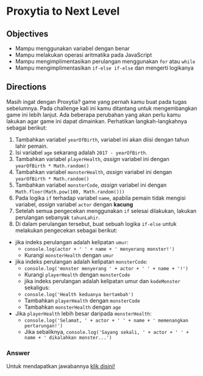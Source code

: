 # Proxytia to Next Level

## Objectives
- Mampu menggunakan variabel dengan benar
- Mampu melakukan operasi aritmatika pada JavaScript
- Mampu mengimplimentasikan perulangan menggunakan `for` atau `while`
- Mampu mengimplimentasikan `if-else if-else` dan mengerti logikanya

## Directions
Masih ingat dengan Proxytia? game yang pernah kamu buat pada tugas sebelumnya. Pada challenge kali ini kamu ditantang untuk mengembangkan game ini lebih lanjut. Ada beberapa perubahan yang akan perlu kamu lakukan agar game ini dapat dimainkan. Perhatikan langkah-langkahnya sebagai berikut:

1. Tambahkan variabel `yearOfBirth`, variabel ini akan diisi dengan tahun lahir pemain.
2. Isi variabel `age` sekarang adalah `2017 - yearOfBirth`.
3. Tambahkan variabel `playerHealth`, *assign* variabel ini dengan `yearOfBirth * Math.random()`
4. Tambahkan variabel `monsterHealth`, *assign* variabel ini dengan `yearOfBirth * Math.random()`
5. Tambahkan variabel `monsterCode`, *assign* variabel ini dengan `Math.floor(Math.pow(100, Math.random()))`
6. Pada logika `if` terhadap variabel `name`, apabila pemain tidak mengisi variabel, *assign* variabel `actor` dengan **kacung**
7. Setelah semua pengecekan menggunakan `if` selesai dilakukan, lakukan perulangan sebanyak `tahunLahir`.
8. Di dalam perulangan tersebut, buat sebuah logika `if-else` untuk melakukan pengecekan sebagai berikut:
  - jika indeks perulangan adalah kelipatan `umur`:
    - `console.log(actor + ' ' + name + ' menyerang monster!')`
    - Kurangi `monsterHealth` dengan `umur`
  - jika indeks perulangan adalah kelipatan `monsterCode`:
    - `console.log('monster menyerang ' + actor + ' ' + name + '!')`
    - Kurangi `playerHealth` dengan `monsterCode`
    - jika indeks perulangan adalah kelipatan umur dan `kodeMonster` sekaligus:
    - `console.log('Health keduanya bertambah')`
    - Tambahkan `playerHealth` dengan `monsterCode`
    - Tambahkan `monsterHealth` dengan `age`
  - Jika `playerHealth` lebih besar daripada `monsterHealth`:
    - `console.log('Selamat, ' + actor + ' ' + name + ' memenangkan pertarungan!')`
    - Jika sebaliknya, `console.log('Sayang sekali, ' + actor + ' ' + name + ' dikalahkan monster...')`

### Answer
Untuk mendapatkan jawabannya [klik disini!](answer.js)
